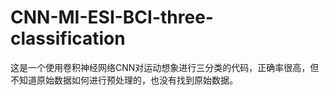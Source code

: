 # CNN-MI-ESI-BCI-three-classification
这是一个使用卷积神经网络CNN对运动想象进行三分类的代码，正确率很高，但不知道原始数据如何进行预处理的，也没有找到原始数据。
